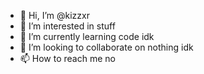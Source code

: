 - 👋 Hi, I’m @kizzxr
- 👀 I’m interested in stuff
- 🌱 I’m currently learning code idk
- 💞️ I’m looking to collaborate on nothing idk
- 📫 How to reach me no

<!---
kizzxr/kizzxr is a ✨ special ✨ repository because its `README.md` (this file) appears on your GitHub profile.
You can click the Preview link to take a look at your changes.
--->
